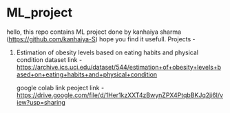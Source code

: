 # ML_project
 hello, this repo contains ML project done by kanhaiya sharma (https://github.com/kanhaiya-S)
 hope you find it usefull.
 Projects - 
 1. Estimation of obesity levels based on eating habits and physical condition
    dataset link - https://archive.ics.uci.edu/dataset/544/estimation+of+obesity+levels+based+on+eating+habits+and+physical+condition
    
    google colab link peoject link - https://drive.google.com/file/d/1Her1kzXXT4zBwynZPX4PtqbBKJq2ji6l/view?usp=sharing
